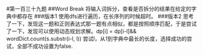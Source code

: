 #第一百三十九题
##Word Break
将输入词拆分，查看是否拆分的结果在给定的字典中都存在
###版本1
使用dfs进行遍历，在长序列的时候超时。
###版本2
思考了一下，发现这一题和正则表达式那一题有点相似，都是按照顺序匹配，于是尝试了一下，发现可以使用动态规划求解。dp[i] = dp[i-l]&& wordDict.count(s.substr(i-l, l)) 尝试l，从1到字典中最长的长度，选择成功的尝试，全部不成功设置为false.